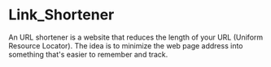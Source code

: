 # Link_Shortener
An URL shortener is a website that reduces the length of your URL (Uniform Resource Locator). The idea is to minimize the web page address into something that's easier to remember and track.
